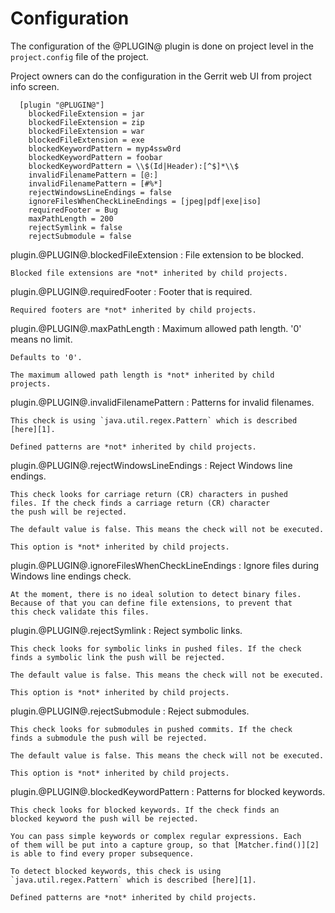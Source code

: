 Configuration
=============

The configuration of the @PLUGIN@ plugin is done on project level in
the `project.config` file of the project.

Project owners can do the configuration in the Gerrit web UI from
project info screen.

```
  [plugin "@PLUGIN@"]
    blockedFileExtension = jar
    blockedFileExtension = zip
    blockedFileExtension = war
    blockedFileExtension = exe
    blockedKeywordPattern = myp4ssw0rd
    blockedKeywordPattern = foobar
    blockedKeywordPattern = \\$(Id|Header):[^$]*\\$
    invalidFilenamePattern = [@:]
    invalidFilenamePattern = [#%*]
    rejectWindowsLineEndings = false
    ignoreFilesWhenCheckLineEndings = [jpeg|pdf|exe|iso]
    requiredFooter = Bug
    maxPathLength = 200
    rejectSymlink = false
    rejectSubmodule = false
```

plugin.@PLUGIN@.blockedFileExtension
:	File extension to be blocked.

	Blocked file extensions are *not* inherited by child projects.

plugin.@PLUGIN@.requiredFooter
:	Footer that is required.

	Required footers are *not* inherited by child projects.

plugin.@PLUGIN@.maxPathLength
:	Maximum allowed path length. '0' means no limit.

	Defaults to '0'.

	The maximum allowed path length is *not* inherited by child
	projects.

plugin.@PLUGIN@.invalidFilenamePattern
:	Patterns for invalid filenames.

	This check is using `java.util.regex.Pattern` which is described
	[here][1].

	Defined patterns are *not* inherited by child projects.

plugin.@PLUGIN@.rejectWindowsLineEndings
:	Reject Windows line endings.

	This check looks for carriage return (CR) characters in pushed
	files. If the check finds a carriage return (CR) character
	the push will be rejected.

	The default value is false. This means the check will not be executed.

	This option is *not* inherited by child projects.
	
plugin.@PLUGIN@.ignoreFilesWhenCheckLineEndings
:	Ignore files during Windows line endings check.

	At the moment, there is no ideal solution to detect binary files.
	Because of that you can define file extensions, to prevent that
	this check validate this files.

plugin.@PLUGIN@.rejectSymlink
:	Reject symbolic links.

	This check looks for symbolic links in pushed files. If the check
	finds a symbolic link the push will be rejected.

	The default value is false. This means the check will not be executed.

	This option is *not* inherited by child projects.

plugin.@PLUGIN@.rejectSubmodule
:	Reject submodules.

	This check looks for submodules in pushed commits. If the check
	finds a submodule the push will be rejected.

	The default value is false. This means the check will not be executed.

	This option is *not* inherited by child projects.

plugin.@PLUGIN@.blockedKeywordPattern
:	Patterns for blocked keywords.

	This check looks for blocked keywords. If the check finds an
	blocked keyword the push will be rejected.

	You can pass simple keywords or complex regular expressions. Each
	of them will be put into a capture group, so that [Matcher.find()][2]
	is able to find every proper subsequence.

	To detect blocked keywords, this check is using
	`java.util.regex.Pattern` which is described [here][1].

	Defined patterns are *not* inherited by child projects.

[1]: https://docs.oracle.com/javase/7/docs/api/java/util/regex/Pattern.html
[2]: https://docs.oracle.com/javase/7/docs/api/java/util/regex/Matcher.html#find()
